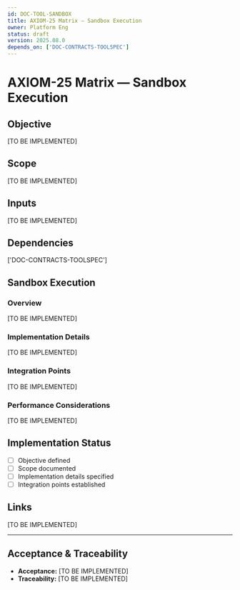 ```yaml
---
id: DOC-TOOL-SANDBOX
title: AXIOM-25 Matrix — Sandbox Execution
owner: Platform Eng
status: draft
version: 2025.08.0
depends_on: ['DOC-CONTRACTS-TOOLSPEC']
---
```


# AXIOM-25 Matrix — Sandbox Execution

## Objective
[TO BE IMPLEMENTED]

## Scope
[TO BE IMPLEMENTED]

## Inputs
[TO BE IMPLEMENTED]

## Dependencies
['DOC-CONTRACTS-TOOLSPEC']

## Sandbox Execution

### Overview
[TO BE IMPLEMENTED]

### Implementation Details
[TO BE IMPLEMENTED]

### Integration Points
[TO BE IMPLEMENTED]

### Performance Considerations
[TO BE IMPLEMENTED]

## Implementation Status
- [ ] Objective defined
- [ ] Scope documented
- [ ] Implementation details specified
- [ ] Integration points established

## Links
[TO BE IMPLEMENTED]

---

## Acceptance & Traceability
- **Acceptance:** [TO BE IMPLEMENTED]
- **Traceability:** [TO BE IMPLEMENTED]
